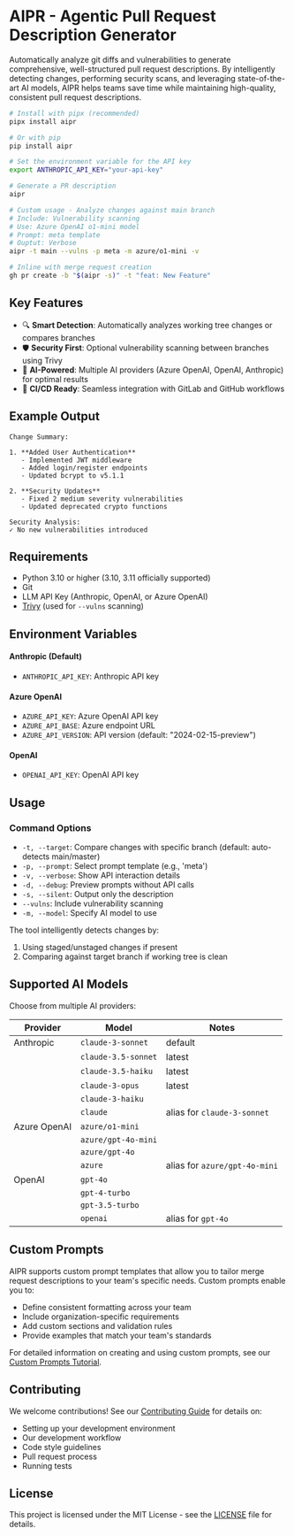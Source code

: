 # AIPR - Agentic Pull Request Description Generator

Automatically analyze git diffs and vulnerabilities to generate comprehensive, well-structured pull request descriptions. By intelligently detecting changes, performing security scans, and leveraging state-of-the-art AI models, AIPR helps teams save time while maintaining high-quality, consistent pull request descriptions.

```bash
# Install with pipx (recommended)
pipx install aipr

# Or with pip
pip install aipr

# Set the environment variable for the API key
export ANTHROPIC_API_KEY="your-api-key"

# Generate a PR description
aipr

# Custom usage - Analyze changes against main branch
# Include: Vulnerability scanning
# Use: Azure OpenAI o1-mini model
# Prompt: meta template
# Ouptut: Verbose
aipr -t main --vulns -p meta -m azure/o1-mini -v

# Inline with merge request creation
gh pr create -b "$(aipr -s)" -t "feat: New Feature"
```

## Key Features

- 🔍 **Smart Detection**: Automatically analyzes working tree changes or compares branches
- 🛡️ **Security First**: Optional vulnerability scanning between branches using Trivy
- 🤖 **AI-Powered**: Multiple AI providers (Azure OpenAI, OpenAI, Anthropic) for optimal results
- 🔄 **CI/CD Ready**: Seamless integration with GitLab and GitHub workflows

## Example Output

```
Change Summary:

1. **Added User Authentication**
   - Implemented JWT middleware
   - Added login/register endpoints
   - Updated bcrypt to v5.1.1

2. **Security Updates**
   - Fixed 2 medium severity vulnerabilities
   - Updated deprecated crypto functions

Security Analysis:
✓ No new vulnerabilities introduced
```

## Requirements

- Python 3.10 or higher (3.10, 3.11 officially supported)
- Git
- LLM API Key (Anthropic, OpenAI, or Azure OpenAI)
- [Trivy](https://aquasecurity.github.io/trivy/latest/getting-started/installation/) (used for `--vulns` scanning)

## Environment Variables

#### Anthropic (Default)
- `ANTHROPIC_API_KEY`: Anthropic API key

#### Azure OpenAI
- `AZURE_API_KEY`: Azure OpenAI API key
- `AZURE_API_BASE`: Azure endpoint URL
- `AZURE_API_VERSION`: API version (default: "2024-02-15-preview")

#### OpenAI
- `OPENAI_API_KEY`: OpenAI API key

## Usage

### Command Options
- `-t, --target`: Compare changes with specific branch (default: auto-detects main/master)
- `-p, --prompt`: Select prompt template (e.g., 'meta')
- `-v, --verbose`: Show API interaction details
- `-d, --debug`: Preview prompts without API calls
- `-s, --silent`: Output only the description
- `--vulns`: Include vulnerability scanning
- `-m, --model`: Specify AI model to use

The tool intelligently detects changes by:
1. Using staged/unstaged changes if present
2. Comparing against target branch if working tree is clean

## Supported AI Models

Choose from multiple AI providers:

| Provider | Model | Notes |
|----------|--------|-------|
| Anthropic | `claude-3-sonnet` | default |
| | `claude-3.5-sonnet` | latest |
| | `claude-3.5-haiku` | latest |
| | `claude-3-opus` | latest |
| | `claude-3-haiku` | |
| | `claude` | alias for `claude-3-sonnet` |
| Azure OpenAI | `azure/o1-mini` | |
| | `azure/gpt-4o-mini` | |
| | `azure/gpt-4o` | |
| | `azure` | alias for `azure/gpt-4o-mini` |
| OpenAI | `gpt-4o` | |
| | `gpt-4-turbo` | |
| | `gpt-3.5-turbo` | |
| | `openai` | alias for `gpt-4o` |

## Custom Prompts

AIPR supports custom prompt templates that allow you to tailor merge request descriptions to your team's specific needs. Custom prompts enable you to:
- Define consistent formatting across your team
- Include organization-specific requirements
- Add custom sections and validation rules
- Provide examples that match your team's standards

For detailed information on creating and using custom prompts, see our [Custom Prompts Tutorial](docs/custom_prompts.md).

## Contributing

We welcome contributions! See our [Contributing Guide](CONTRIBUTING.md) for details on:
- Setting up your development environment
- Our development workflow
- Code style guidelines
- Pull request process
- Running tests

## License

This project is licensed under the MIT License - see the [LICENSE](LICENSE) file for details.